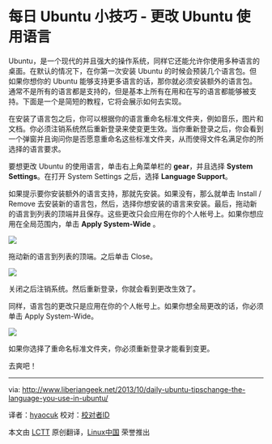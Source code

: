 每日 Ubuntu 小技巧 - 更改 Ubuntu 使用语言
================================================================================
Ubuntu，是一个现代的并且强大的操作系统，同样它还能允许你使用多种语言的桌面。在默认的情况下，在你第一次安装 Ubuntu 的时候会预装几个语言包。但如果你想你的 Ubuntu 能够支持更多语言的话，那你就必须安装额外的语言包。通常不是所有的语言都是支持的，但是基本上所有在用和在写的语言都能够被支持。下面是一个是简短的教程，它将会展示如何去实现。

在安装了语言包之后，你可以根据你的语言重命名标准文件夹，例如音乐，图片和文档。你必须注销系统然后重新登录来使变更生效。当你重新登录之后，你会看到一个弹窗并且询问你是否愿意重命名这些标准文件夹，从而使得文件名满足你的所选择的语言要求。

要想更改 Ubuntu 的使用语言，单击右上角菜单栏的 **gear**，并且选择 **System Settings**。在打开 System Settings 之后，选择 **Language Support**。

如果提示要你安装额外的语言支持，那就先安装。如果没有，那么就单击 Install / Remove 去安装新的语言包，然后，选择你想安装的语言来安装。最后，拖动新的语言到列表的顶端并且保存。这些更改只会应用在你的个人帐号上。如果你想应用在全局范围内，单击 **Apply System-Wide** 。

![](http://www.liberiangeek.net/wp-content/uploads/2013/10/language-ubuntu.png)

拖动新的语言到列表的顶端。之后单击 Close。

![](http://www.liberiangeek.net/wp-content/uploads/2013/10/language-ubuntu-1.png)

关闭之后注销系统。然后重新登录，你就会看到更改生效了。

同样，语言包的更改只是应用在你的个人帐号上。如果你想全局更改的话，你必须单击 Apply System-Wide。

![](http://www.liberiangeek.net/wp-content/uploads/2013/10/language-ubuntu-2.png)

如果你选择了重命名标准文件夹，你必须重新登录才能看到变更。

去爽吧！

--------------------------------------------------------------------------------

via: http://www.liberiangeek.net/2013/10/daily-ubuntu-tipschange-the-language-you-use-in-ubuntu/

译者：[hyaocuk](https://github.com/hyaocuk) 校对：[校对者ID](https://github.com/校对者ID)

本文由 [LCTT](https://github.com/LCTT/TranslateProject) 原创翻译，[Linux中国](http://linux.cn/) 荣誉推出
